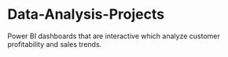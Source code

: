 # Data-Analysis-Projects
Power BI dashboards that are interactive which analyze customer profitability and sales trends.





